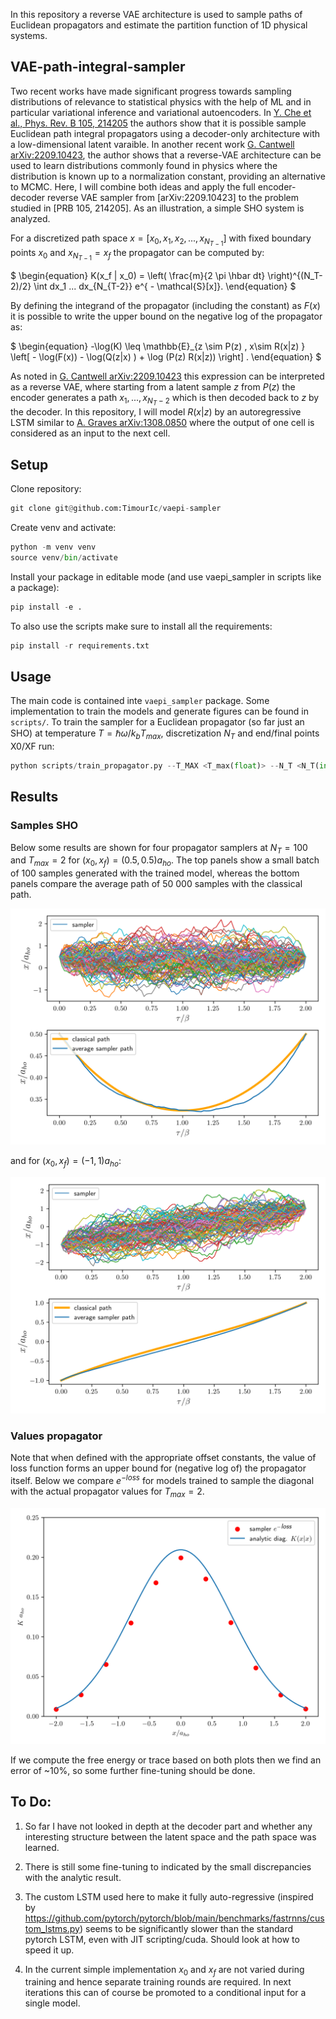 In this repository a reverse VAE architecture is used to sample paths of Euclidean propagators and estimate the partition function of 1D physical systems.
## VAE-path-integral-sampler

Two recent works have made significant progress towards sampling distributions of relevance to statistical physics with the help of ML and in particular variational inference and variational autoencoders. In [Y. Che et al., Phys. Rev. B 105, 214205](https://journals.aps.org/prb/abstract/10.1103/PhysRevB.105.214205) the authors show that it is possible sample Euclidean path integral propagators using a decoder-only architecture with a low-dimensional latent varaible. In another recent work [G. Cantwell arXiv:2209.10423](https://arxiv.org/abs/2209.10423), the author shows that a reverse-VAE architecture can be used to learn distributions commonly found in physics where the distribution is known up to a normalization constant, providing an alternative to MCMC. Here, I will combine both ideas and apply the full encoder-decoder reverse VAE sampler from [arXiv:2209.10423] to the problem studied in [PRB 105, 214205]. As an illustration, a simple SHO system is analyzed. 

For a discretized path space $x=[x_0,x_1,x_2,...,x_{N_{T-1}}]$ with fixed boundary points $x_0$ and $x_{N_{T-1}}=x_f$ the propagator can be computed by:

$
\begin{equation}
 K(x_f | x_0) = \left( \frac{m}{2 \pi \hbar dt} \right)^{(N_T-2)/2} \int dx_1 ... dx_{N_{T-2}} e^{ - \mathcal{S}[x]}.
\end{equation}
$

By defining the integrand of the propagator (including the constant) as $F(x)$ it is possible to write the upper bound on the negative log of the propagator as:

$
\begin{equation}
-\log(K) \leq  \mathbb{E}_{z \sim P(z) , x\sim R(x|z)  } \left[  - \log(F(x)) - \log(Q(z|x) ) + \log (P(z) R(x|z)) \right] .
\end{equation}
$

As noted in [G. Cantwell arXiv:2209.10423](https://arxiv.org/abs/2209.10423) this expression can be interpreted as a reverse VAE, where starting from a latent sample $z$ from $P(z)$ the encoder generates a path $x_1,...,x_{N_T-2}$ which is then decoded back to $z$ by the decoder. In this repository, I will model $R(x|z)$ by an autoregressive LSTM similar to [A. Graves arXiv:1308.0850](https://arxiv.org/abs/1308.0850) where the output of one cell is considered as an input to the next cell.




## Setup
Clone repository:

```python
git clone git@github.com:TimourIc/vaepi-sampler
````

Create venv and activate:
 
```python
python -m venv venv
source venv/bin/activate
```

Install your package in editable mode (and use vaepi_sampler in scripts like a package):

```python
pip install -e .
```

To also use the scripts make sure to install all the requirements:

```python
pip install -r requirements.txt
```

## Usage

The main code is contained inte `vaepi_sampler` package. Some implementation to train the models and generate figures can be found in `scripts/`. To train the sampler for a Euclidean propagator (so far just an SHO) at temperature $T=\hbar \omega/k_b T_{max}$, discretization $N_T$ and end/final points X0/XF run:

```python
python scripts/train_propagator.py --T_MAX <T_max(float)> --N_T <N_T(int)> --X0 <X0(float)> --XF <XF(float)>
```




## Results

### Samples SHO

Below some results are shown for four propagator samplers at $N_T=100$ and $T_{max}=2$ for $(x_0, x_f)= (0.5,0.5)a_{ho}$. The top panels show a small batch of 100 samples generated with the trained model, whereas the bottom panels compare the average path of 50 000 samples with the classical path.  

![Text](results/figures/SHO_propagator_samples_1.png)

and for $(x_0, x_f)= (-1,1)a_{ho}$:

![Text](results/figures/SHO_propagator_samples_2.png)

### Values propagator

Note that when defined with the appropriate offset constants, the value of loss function forms an upper bound for (negative log of) the propagator itself. Below we compare $e^{-\textit{loss}}$ for models trained to sample the diagonal with the actual propagator values for $T_{max}=2$.


![Text](results/figures/SHO_propagator_diagonal.png)

If we compute the free energy or trace based on both plots then we find an error of ~10%, so some further fine-tuning should be done.

## To Do:

1) So far I have not looked in depth at the decoder part and whether any interesting structure between the latent space and the path space was learned.

2) There is still some fine-tuning to indicated by the small discrepancies with the analytic result.

3) The custom LSTM used here to make it fully auto-regressive (inspired by https://github.com/pytorch/pytorch/blob/main/benchmarks/fastrnns/custom_lstms.py) seems to be significantly slower than the standard pytorch LSTM, even with JIT scripting/cuda. Should look at how to speed it up.

4) In the current simple implementation $x_0$ and $x_f$ are not varied during training and hence separate training rounds are required. In next iterations this can of course be promoted to a conditional input for a single model. 


